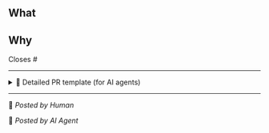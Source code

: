 <!-- Quick human template - delete the sections you don't need -->

## What
<!-- One line summary -->

## Why
Closes #<!-- issue number -->

---

<!-- Detailed AI template below - humans can delete this entire section -->
<details>
<summary>📝 Detailed PR template (for AI agents)</summary>

## Summary
<!-- Brief description of changes -->

## Related Issue
Closes #<!-- issue number -->

## Changes
<!-- List key changes -->
- 
- 
- 

## Testing
<!-- Describe testing performed -->
- [ ] All unit tests pass
- [ ] Linting passes
- [ ] Manual testing completed
- [ ] <!-- Other relevant checks -->

## Additional Notes
<!-- Any other context or screenshots -->

</details>

---
<!-- Sign your PR: -->
🧑 _Posted by Human_
<!-- or -->
🤖 _Posted by AI Agent_